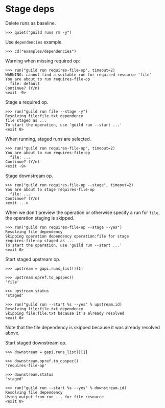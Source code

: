 # Stage deps

Delete runs as baseline.

    >>> quiet("guild runs rm -y")

Use `dependencies` example.

    >>> cd("examples/dependencies")

Warning when missing required op:

    >>> run("guild run requires-file-op", timeout=2)
    WARNING: cannot find a suitable run for required resource 'file'
    You are about to run requires-file-op
      file: default
    Continue? (Y/n)
    <exit -9>

Stage a required op.

    >>> run("guild run file --stage -y")
    Resolving file:file.txt dependency
    file staged as ...
    To start the operation, use 'guild run --start ...'
    <exit 0>

When running, staged runs are selected.

    >>> run("guild run requires-file-op", timeout=2)
    You are about to run requires-file-op
      file: ...
    Continue? (Y/n)
    <exit -9>

Stage downstream op.

    >>> run("guild run requires-file-op --stage", timeout=2)
    You are about to stage requires-file-op
      file: ...
    Continue? (Y/n)
    <exit ...>

When we don't preview the operation or otherwise specify a run for
`file`, the operation staging is skipped.

    >>> run("guild run requires-file-op --stage --yes")
    Resolving file dependency
    Skipping operation dependency operation:file for stage
    requires-file-op staged as ...
    To start the operation, use 'guild run --start ...'
    <exit 0>

Start staged upstream op.

    >>> upstream = gapi.runs_list()[1]

    >>> upstream.opref.to_opspec()
    'file'

    >>> upstream.status
    'staged'

    >>> run("guild run --start %s --yes" % upstream.id)
    Resolving file:file.txt dependency
    Skipping file:file.txt because it's already resolved
    <exit 0>

Note that the file dependency is skipped because it was already
resolved above.

Start staged downstream op.

    >>> downstream = gapi.runs_list()[1]

    >>> downstream.opref.to_opspec()
    'requires-file-op'

    >>> downstream.status
    'staged'

    >>> run("guild run --start %s --yes" % downstream.id)
    Resolving file dependency
    Using output from run ... for file resource
    <exit 0>
